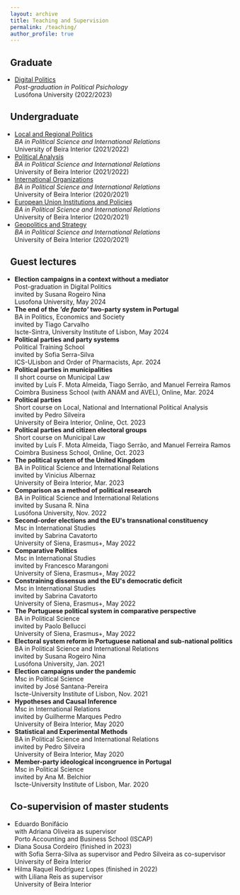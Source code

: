 ```yaml
---
layout: archive
title: Teaching and Supervision
permalink: /teaching/
author_profile: true
---
```


<style>
  ul {
    padding-left: 15px; /* Diminua este valor para reduzir o espaçamento à esquerda */
  }
  
  ul li {
    margin-left: -5px; /* Diminua este valor para reduzir o espaçamento à esquerda dos itens */
  }
</style>

## Graduate

- [Digital Politics](https://www.dropbox.com/s/v7wrnwpbf76ft63/Syllabus_Politica_Digital.pdf?dl=0)<br>
  <i>Post-graduation in Political Psichology</i><br>
  Lusófona University (2022/2023)


## Undergraduate

- [Local and Regional Politics](https://www.dropbox.com/s/uz7d5ii73ro6klh/Syllabus_PRA.pdf?dl=0)<br>
  <i>BA in Political Science and International Relations</i><br>
  University of Beira Interior (2021/2022)
- [Political Analysis](https://www.dropbox.com/s/469qqqelom5qxsh/Syllabus.pdf?dl=0)<br>
  <i>BA in Political Science and International Relations</i><br>
  University of Beira Interior (2021/2022)
- [International Organizations](https://www.dropbox.com/s/ik3lvmeuk5ncncm/Syllabus.pdf?dl=0)<br>
  <i>BA in Political Science and International Relations</i><br>
  University of Beira Interior (2020/2021)
- [European Union Institutions and Policies](https://www.dropbox.com/s/ozncj6a9ifbtsks/FUC%20IPUE%202020-2021.pdf?dl=0)<br>
  <i>BA in Political Science and International Relations</i><br>
  University of Beira Interior (2020/2021)
- [Geopolitics and Strategy](https://www.dropbox.com/s/iq8erfamo2fito3/FUC%20Geopol%C3%ADtica%20e%20Estrat%C3%A9gia%202020%3A2021.pdf?dl=0)<br>
  <i>BA in Political Science and International Relations</i><br>
  University of Beira Interior (2020/2021)


## Guest lectures

- **Election campaigns in a context without a mediator**<br>
  Post-graduation in Digital Politics<br>
  invited by Susana Rogeiro Nina<br>
  Lusofona University, May 2024<br>
- **The end of the <i>'de facto'</i> two-party system in Portugal**<br>
  BA in Politics, Economics and Society<br>
  invited by Tiago Carvalho<br>
  Iscte-Sintra, University Institute of Lisbon, May 2024<br>
- **Political parties and party systems**<br>
  Political Training School<br>
  invited by Sofia Serra-Silva<br>
  ICS-ULisbon and Order of Pharmacists, Apr. 2024<br>
- **Political parties in municipalities**<br>
  II short course on Municipal Law<br>
  invited by Luís F. Mota Almeida, Tiago Serrão, and Manuel Ferreira Ramos<br>
  Coimbra Business School (with ANAM and AVEL), Online, Mar. 2024<br>
- **Political parties**<br>
  Short course on Local, National and International Political Analysis<br>
  invited by Pedro Silveira<br>
  University of Beira Interior, Online, Oct. 2023<br>
- **Political parties and citizen electoral groups**<br>
  Short course on Municipal Law<br>
  invited by Luís F. Mota Almeida, Tiago Serrão, and Manuel Ferreira Ramos<br>
  Coimbra Business School, Online, Oct. 2023<br>
- **The political system of the United Kingdom**<br>
  BA in Political Science and International Relations<br>
  invited by Vinicius Albernaz<br>
  University of Beira Interior, Mar. 2023<br>
- **Comparison as a method of political research**<br>
  BA in Political Science and International Relations<br>
  invited by Susana R. Nina<br>
  Lusófona University, Nov. 2022<br>
- **Second-order elections and the EU's transnational constituency**<br>
  Msc in International Studies<br>
  invited by Sabrina Cavatorto<br>
  University of Siena, Erasmus+, May 2022<br>
- **Comparative Politics**<br>
  Msc in International Studies<br>
  invited by Francesco Marangoni<br>
  University of Siena, Erasmus+, May 2022<br>
- **Constraining dissensus and the EU's democratic deficit**<br>
  Msc in International Studies<br>
  invited by Sabrina Cavatorto<br>
  University of Siena, Erasmus+, May 2022<br>
- **The Portuguese political system in comparative perspective**<br>
  BA in Political Science<br>
  invited by Paolo Bellucci<br>
  University of Siena, Erasmus+, May 2022<br>
- **Electoral system reform in Portuguese national and sub-national politics**<br>
  BA in Political Science and International Relations<br>
  invited by Susana Rogeiro Nina<br>
  Lusófona University, Jan. 2021<br>
- **Election campaigns under the pandemic**<br>
  Msc in Political Science<br>
  invited by José Santana-Pereira<br>
  Iscte-University Institute of Lisbon, Nov. 2021<br>
- **Hypotheses and Causal Inference**<br>
  Msc in International Relations<br>
  invited by Guilherme Marques Pedro<br>
  University of Beira Interior, May 2020<br>
- **Statistical and Experimental Methods**<br>
  BA in Political Science and International Relations<br>
  invited by Pedro Silveira<br>
  University of Beira Interior, May 2020<br>
- **Member-party ideological incongruence in Portugal**<br>
  Msc in Political Science<br>
  invited by Ana M. Belchior<br>
  Iscte-University Institute of Lisbon, Mar. 2020<br>


## Co-supervision of master students

- Eduardo Bonifácio <br>
  with Adriana Oliveira as supervisor<br>
  Porto Accounting and Business School (ISCAP)<br>
- Diana Sousa Cordeiro (finished in 2023) <br>
  with Sofia Serra-Silva as supervisor and Pedro Silveira as co-supervisor<br>
  University of Beira Interior <br>
- Hilma Raquel Rodríguez Lopes (finished in 2022) <br>
  with Liliana Reis as supervisor<br>
  University of Beira Interior <br>
